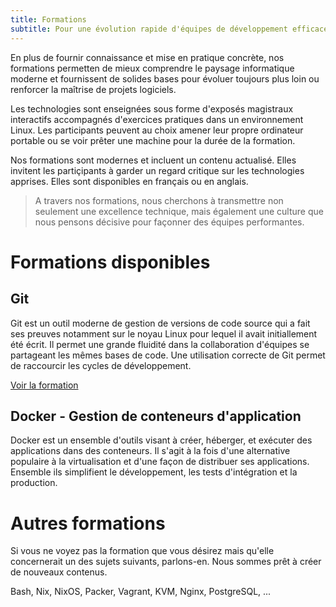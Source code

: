 ```yaml
---
title: Formations
subtitle: Pour une évolution rapide d'équipes de développement efficaces
---
```



En plus de fournir connaissance et mise en pratique concrète, nos formations
permetten de mieux comprendre le paysage informatique moderne et fournissent de
solides bases pour évoluer toujours plus loin ou renforcer la maîtrise de
projets logiciels.

Les technologies sont enseignées sous forme d'exposés magistraux interactifs
accompagnés d'exercices pratiques dans un environnement Linux. Les participants
peuvent au choix amener leur propre ordinateur portable ou se voir prêter une
machine pour la durée de la formation.

Nos formations sont modernes et incluent un contenu actualisé. Elles invitent
les partiçipants à garder un regard critique sur les technologies apprises.
Elles sont disponibles en français ou en anglais.

> A travers nos formations, nous cherchons à transmettre non seulement une
> excellence technique, mais également une culture que nous pensons décisive pour
> façonner des équipes performantes.


# Formations disponibles

## Git

Git est un outil moderne de gestion de versions de code source qui a fait ses
preuves notamment sur le noyau Linux pour lequel il avait initiallement été
écrit. Il permet une grande fluidité dans la collaboration d'équipes se
partageant les mêmes bases de code. Une utilisation correcte de Git permet de
raccourcir les cycles de développement.

[Voir la formation](git.html)


## Docker - Gestion de conteneurs d'application

Docker est un ensemble d'outils visant à créer, héberger, et exécuter des
applications dans des conteneurs. Il s'agit à la fois d'une alternative
populaire à la virtualisation et d'une façon de distribuer ses applications.
Ensemble ils simplifient le développement, les tests d'intégration et la
production.


# Autres formations

Si vous ne voyez pas la formation que vous désirez mais qu'elle concernerait un
des sujets suivants, parlons-en. Nous sommes prêt à créer de nouveaux contenus.

Bash, Nix, NixOS, Packer, Vagrant, KVM, Nginx, PostgreSQL, ...
